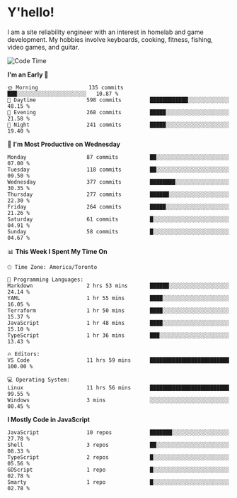 # Y'hello!
I am a site reliability engineer with an interest in homelab and game development.
My hobbies involve keyboards, cooking, fitness, fishing, video games, and guitar.

<!--START_SECTION:waka-->
![Code Time](http://img.shields.io/badge/Code%20Time-79%20hrs%2015%20mins-blue)

**I'm an Early 🐤** 

```text
🌞 Morning                135 commits         ███░░░░░░░░░░░░░░░░░░░░░░   10.87 % 
🌆 Daytime                598 commits         ████████████░░░░░░░░░░░░░   48.15 % 
🌃 Evening                268 commits         █████░░░░░░░░░░░░░░░░░░░░   21.58 % 
🌙 Night                  241 commits         █████░░░░░░░░░░░░░░░░░░░░   19.40 % 
```
📅 **I'm Most Productive on Wednesday** 

```text
Monday                   87 commits          ██░░░░░░░░░░░░░░░░░░░░░░░   07.00 % 
Tuesday                  118 commits         ██░░░░░░░░░░░░░░░░░░░░░░░   09.50 % 
Wednesday                377 commits         ████████░░░░░░░░░░░░░░░░░   30.35 % 
Thursday                 277 commits         ██████░░░░░░░░░░░░░░░░░░░   22.30 % 
Friday                   264 commits         █████░░░░░░░░░░░░░░░░░░░░   21.26 % 
Saturday                 61 commits          █░░░░░░░░░░░░░░░░░░░░░░░░   04.91 % 
Sunday                   58 commits          █░░░░░░░░░░░░░░░░░░░░░░░░   04.67 % 
```


📊 **This Week I Spent My Time On** 

```text
🕑︎ Time Zone: America/Toronto

💬 Programming Languages: 
Markdown                 2 hrs 53 mins       ██████░░░░░░░░░░░░░░░░░░░   24.14 % 
YAML                     1 hr 55 mins        ████░░░░░░░░░░░░░░░░░░░░░   16.05 % 
Terraform                1 hr 50 mins        ████░░░░░░░░░░░░░░░░░░░░░   15.37 % 
JavaScript               1 hr 48 mins        ████░░░░░░░░░░░░░░░░░░░░░   15.10 % 
TypeScript               1 hr 36 mins        ███░░░░░░░░░░░░░░░░░░░░░░   13.43 % 

🔥 Editors: 
VS Code                  11 hrs 59 mins      █████████████████████████   100.00 % 

💻 Operating System: 
Linux                    11 hrs 56 mins      █████████████████████████   99.55 % 
Windows                  3 mins              ░░░░░░░░░░░░░░░░░░░░░░░░░   00.45 % 
```

**I Mostly Code in JavaScript** 

```text
JavaScript               10 repos            ███████░░░░░░░░░░░░░░░░░░   27.78 % 
Shell                    3 repos             ██░░░░░░░░░░░░░░░░░░░░░░░   08.33 % 
TypeScript               2 repos             █░░░░░░░░░░░░░░░░░░░░░░░░   05.56 % 
GDScript                 1 repo              █░░░░░░░░░░░░░░░░░░░░░░░░   02.78 % 
Smarty                   1 repo              █░░░░░░░░░░░░░░░░░░░░░░░░   02.78 % 
```




<!--END_SECTION:waka-->

